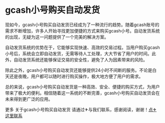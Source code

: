 # gcash小号购买自动发货

现如今，gcash小号购买自动发货已经成为了一种流行的趋势。随着gcash账号的需求不断增加，许多人开始寻找更加便捷的方式来购买gcash小号。自动发货系统的出现，无疑为这一问题提供了一个完美的解决方案。

自动发货系统的优势在于，它能够实现快速、高效的交易过程。当用户购买gcash小号后，系统会立即自动发货，无需等待人工处理，大大节省了用户的时间。此外，自动发货系统还能够保证交易的安全性，避免了人为因素带来的风险。

除此之外，gcash小号购买自动发货还能够提供24小时不间断的服务。不论是白天还是夜晚，用户都可以随时进行购买操作，极大地方便了用户的需求。

总的来说，gcash小号购买自动发货是一种高效、安全、便捷的购买方式，为用户带来了极大的便利。相信随着这一系统的不断完善，gcash小号购买自动发货会在未来得到更广泛的应用。

更多 关于gcash小号购买自动发货 请通过✈与我们联系，感谢阅读，谢谢！[点✈这里联系](https://b.k02.cc)